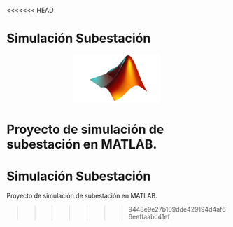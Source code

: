 <<<<<<< HEAD
# Simulación Subestación

<p align="center" >
    <img width="200" heigth="200" src="imagenes\MATLAB-Logo.png">
</p>

Proyecto de simulación de subestación en MATLAB.
=======
# Simulación Subestación

Proyecto de simulación de subestación en MATLAB.
>>>>>>> 9448e9e27b109dde429194d4af66eeffaabc41ef
